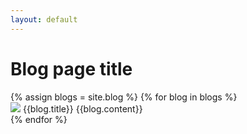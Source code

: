 ```yaml
---
layout: default
---
```


<div class="blog-wrapper-title">
    <div class="gs-container-centered">
        <h1>Blog page title</h1>
    </div>
</div>
<div class="blog-wrapper">
    <div class="gs-container-centered">
    <div class="flex">
    {% assign blogs = site.blog %}
        {% for blog in blogs %}
        <div class="blog-post">
            <img src="{{blog.['Main Image']}}">
            {{blog.title}}
            {{blog.content}}
        </div>
        {% endfor %}
    </div>
    </div>
</div>